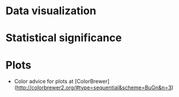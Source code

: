 # Data visualization

# Statistical significance


# Plots
- Color advice for plots at [ColorBrewer] (http://colorbrewer2.org/#type=sequential&scheme=BuGn&n=3)
